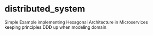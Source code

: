 # distributed_system

Simple Example implementing Hexagonal Architecture in Microservices keeping principles DDD up when modeling domain.

